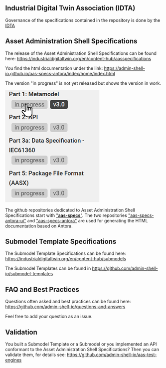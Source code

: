 ## Industrial Digital Twin Association (IDTA)

Governance of the specifications contained in the repository is done by the [IDTA](https://industrialdigitaltwin.org/en/)

## Asset Administration Shell Specifications
The release of the Asset Administration Shell Specifications can be found here:
https://industrialdigitaltwin.org/en/content-hub/aasspecifications

You find the html documentation under the link:
https://admin-shell-io.github.io/aas-specs-antora/index/home/index.html

The version "in progress" is not yet released but shows the version in work.

![Select Version of the Specification](images/SelectionDocumentVersion.png)

The github repositories dedicated to Asset Administration Shell Specifications start with ["**aas-specs**"](https://github.com/orgs/admin-shell-io/repositories?q=aas-specs).
The two repositories ["aas-specs-antora-ui"](https://github.com/admin-shell-io/aas-specs-antora-ui) and ["aas-specs-antora"](https://github.com/admin-shell-io/aas-specs-antora) are used for generating the HTML documentation based on Antora.

## Submodel Template Specifications

The Submodel Template Specifications can be found here: https://industrialdigitaltwin.org/en/content-hub/submodels

The Submodel Templates can be found in https://github.com/admin-shell-io/submodel-templates

## FAQ and Best Practices

Questions often asked and best practices can be found here: https://github.com/admin-shell-io/questions-and-answers

Feel free to add your question as an issue.

## Validation

You built a Submodel Template or a Submodel or you implemented an API conformant to the Asset Administration Shell Specifications?
Then you can validate them, for details see: https://github.com/admin-shell-io/aas-test-engines




